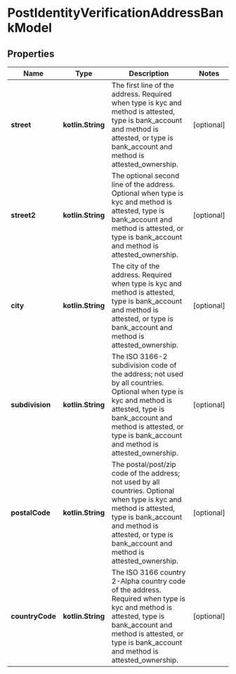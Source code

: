 
# PostIdentityVerificationAddressBankModel

## Properties
Name | Type | Description | Notes
------------ | ------------- | ------------- | -------------
**street** | **kotlin.String** | The first line of the address. Required when type is kyc and method is attested, type is bank_account and method is attested, or type is bank_account and method is attested_ownership. |  [optional]
**street2** | **kotlin.String** | The optional second line of the address. Optional when type is kyc and method is attested, type is bank_account and method is attested, or type is bank_account and method is attested_ownership. |  [optional]
**city** | **kotlin.String** | The city of the address. Required when type is kyc and method is attested, type is bank_account and method is attested, or type is bank_account and method is attested_ownership. |  [optional]
**subdivision** | **kotlin.String** | The ISO 3166-2 subdivision code of the address; not used by all countries. Optional when type is kyc and method is attested, type is bank_account and method is attested, or type is bank_account and method is attested_ownership. |  [optional]
**postalCode** | **kotlin.String** | The postal/post/zip code of the address; not used by all countries. Optional when type is kyc and method is attested, type is bank_account and method is attested, or type is bank_account and method is attested_ownership. |  [optional]
**countryCode** | **kotlin.String** | The ISO 3166 country 2-Alpha country code of the address. Required when type is kyc and method is attested, type is bank_account and method is attested, or type is bank_account and method is attested_ownership. |  [optional]



